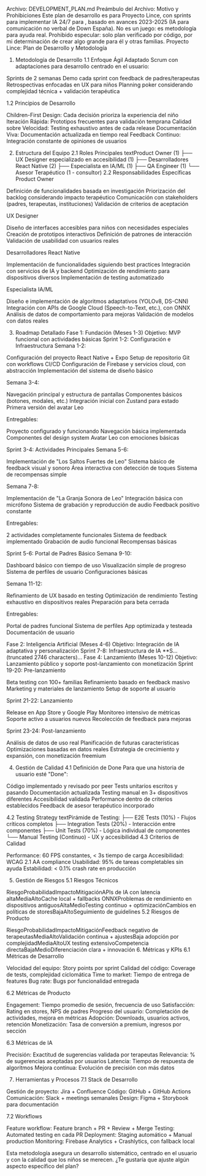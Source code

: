 ﻿Archivo: DEVELOPMENT_PLAN.md
Preámbulo del Archivo: Motivo y Prohibiciones
Este plan de desarrollo es para Proyecto Lince, con sprints para implementar IA 24/7 para , basado en avances 2023-2025 (IA para comunicación no verbal de Down España). No es un juego: es metodología para ayuda real. Prohibido especular: solo plan verificado por código, por mi determinación de crear algo grande para él y otras familias.
Proyecto Lince: Plan de Desarrollo y Metodología
1. Metodología de Desarrollo
1.1 Enfoque Ágil Adaptado
Scrum con adaptaciones para desarrollo centrado en el usuario:

Sprints de 2 semanas
Demo cada sprint con feedback de padres/terapeutas
Retrospectivas enfocadas en UX para niños
Planning poker considerando complejidad técnica + validación terapéutica

1.2 Principios de Desarrollo

Children-First Design: Cada decisión prioriza la experiencia del niño
Iteración Rápida: Prototipos frecuentes para validación temprana
Calidad sobre Velocidad: Testing exhaustivo antes de cada release
Documentación Viva: Documentación actualizada en tiempo real
Feedback Continuo: Integración constante de opiniones de usuarios

2. Estructura del Equipo
2.1 Roles Principales
textProduct Owner (1)
├── UX Designer especializado en accesibilidad (1)
├── Desarrolladores React Native (2)
├── Especialista en IA/ML (1)
├── QA Engineer (1)
└── Asesor Terapéutico (1 - consultor)
2.2 Responsabilidades Específicas
Product Owner

Definición de funcionalidades basada en investigación
Priorización del backlog considerando impacto terapéutico
Comunicación con stakeholders (padres, terapeutas, instituciones)
Validación de criterios de aceptación

UX Designer

Diseño de interfaces accesibles para niños con necesidades especiales
Creación de prototipos interactivos
Definición de patrones de interacción
Validación de usabilidad con usuarios reales

Desarrolladores React Native

Implementación de funcionalidades siguiendo best practices
Integración con servicios de IA y backend
Optimización de rendimiento para dispositivos diversos
Implementación de testing automatizado

Especialista IA/ML

Diseño e implementación de algoritmos adaptativos (YOLOv8, DS-CNN)
Integración con APIs de Google Cloud (Speech-to-Text, etc.), con ONNX
Análisis de datos de comportamiento para mejoras
Validación de modelos con datos reales

3. Roadmap Detallado
Fase 1: Fundación (Meses 1-3)
Objetivo: MVP funcional con actividades básicas
Sprint 1-2: Configuración e Infraestructura
Semana 1-2:

Configuración del proyecto React Native + Expo
Setup de repositorio Git con workflows CI/CD
Configuración de Firebase y servicios cloud, con abstracción
Implementación del sistema de diseño básico

Semana 3-4:

Navegación principal y estructura de pantallas
Componentes básicos (botones, modales, etc.)
Integración inicial con Zustand para estado
Primera versión del avatar Leo

Entregables:

 Proyecto configurado y funcionando
 Navegación básica implementada
 Componentes del design system
 Avatar Leo con emociones básicas

Sprint 3-4: Actividades Principales
Semana 5-6:

Implementación de "Los Saltos Fuertes de Leo"
Sistema básico de feedback visual y sonoro
Área interactiva con detección de toques
Sistema de recompensas simple

Semana 7-8:

Implementación de "La Granja Sonora de Leo"
Integración básica con micrófono
Sistema de grabación y reproducción de audio
Feedback positivo constante

Entregables:

 2 actividades completamente funcionales
 Sistema de feedback implementado
 Grabación de audio funcional
 Recompensas básicas

Sprint 5-6: Portal de Padres Básico
Semana 9-10:

Dashboard básico con tiempo de uso
Visualización simple de progreso
Sistema de perfiles de usuario
Configuraciones básicas

Semana 11-12:

Refinamiento de UX basado en testing
Optimización de rendimiento
Testing exhaustivo en dispositivos reales
Preparación para beta cerrada

Entregables:

 Portal de padres funcional
 Sistema de perfiles
 App optimizada y testeada
 Documentación de usuario

Fase 2: Inteligencia Artificial (Meses 4-6)
Objetivo: Integración de IA adaptativa y personalización
Sprint 7-8: Infraestructura de IA
**S...(truncated 2746 characters)...
Fase 4: Lanzamiento (Meses 10-12)
Objetivo: Lanzamiento público y soporte post-lanzamiento con monetización
Sprint 19-20: Pre-lanzamiento

Beta testing con 100+ familias
Refinamiento basado en feedback masivo
Marketing y materiales de lanzamiento
Setup de soporte al usuario

Sprint 21-22: Lanzamiento

Release en App Store y Google Play
Monitoreo intensivo de métricas
Soporte activo a usuarios nuevos
Recolección de feedback para mejoras

Sprint 23-24: Post-lanzamiento

Análisis de datos de uso real
Planificación de futuras características
Optimizaciones basadas en datos reales
Estrategia de crecimiento y expansión, con monetización freemium

4. Gestión de Calidad
4.1 Definición de Done
Para que una historia de usuario esté "Done":

 Código implementado y revisado por peer
 Tests unitarios escritos y pasando
 Documentación actualizada
 Testing manual en 3+ dispositivos diferentes
 Accesibilidad validada
 Performance dentro de criterios establecidos
 Feedback de asesor terapéutico incorporado

4.2 Testing Strategy
textPirámide de Testing:
├── E2E Tests (10%) - Flujos críticos completos
├── Integration Tests (20%) - Interacción entre componentes
├── Unit Tests (70%) - Lógica individual de componentes
└── Manual Testing (Continuo) - UX y accesibilidad
4.3 Criterios de Calidad

Performance: 60 FPS constantes, < 3s tiempo de carga
Accesibilidad: WCAG 2.1 AA compliance
Usabilidad: 95% de tareas completables sin ayuda
Estabilidad: < 0.1% crash rate en producción

5. Gestión de Riesgos
5.1 Riesgos Técnicos





























RiesgoProbabilidadImpactoMitigaciónAPIs de IA con latencia altaMediaAltoCache local + fallbacks ONNXProblemas de rendimiento en dispositivos antiguosAltaMedioTesting continuo + optimizaciónCambios en políticas de storesBajaAltoSeguimiento de guidelines
5.2 Riesgos de Producto





























RiesgoProbabilidadImpactoMitigaciónFeedback negativo de terapeutasMediaAltoValidación continua + ajustesBaja adopción por complejidadMediaAltoUX testing extensivoCompetencia directaBajaMedioDiferenciación clara + innovación
6. Métricas y KPIs
6.1 Métricas de Desarrollo

Velocidad del equipo: Story points por sprint
Calidad del código: Coverage de tests, complejidad ciclomática
Time to market: Tiempo de entrega de features
Bug rate: Bugs por funcionalidad entregada

6.2 Métricas de Producto

Engagement: Tiempo promedio de sesión, frecuencia de uso
Satisfacción: Rating en stores, NPS de padres
Progreso del usuario: Completación de actividades, mejora en métricas
Adopción: Downloads, usuarios activos, retención
Monetización: Tasa de conversión a premium, ingresos por sección

6.3 Métricas de IA

Precisión: Exactitud de sugerencias validada por terapeutas
Relevancia: % de sugerencias aceptadas por usuarios
Latencia: Tiempo de respuesta de algoritmos
Mejora continua: Evolución de precisión con más datos

7. Herramientas y Procesos
7.1 Stack de Desarrollo

Gestión de proyecto: Jira + Confluence
Código: GitHub + GitHub Actions
Comunicación: Slack + meetings semanales
Design: Figma + Storybook para documentación

7.2 Workflows

Feature workflow: Feature branch + PR + Review + Merge
Testing: Automated testing en cada PR
Deployment: Staging automático + Manual production
Monitoring: Firebase Analytics + Crashlytics, con fallback local

Esta metodología asegura un desarrollo sistemático, centrado en el usuario y con la calidad que los niños se merecen. ¿Te gustaría que ajuste algún aspecto específico del plan?

